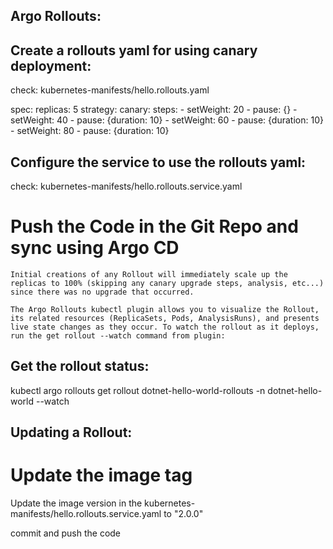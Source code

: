 Argo Rollouts:
--------------

Create a rollouts yaml for using canary deployment:
---------------------------------------------------

check: kubernetes-manifests/hello.rollouts.yaml

spec:
  replicas: 5
  strategy:
    canary:
      steps:
      - setWeight: 20
      - pause: {}
      - setWeight: 40
      - pause: {duration: 10}
      - setWeight: 60
      - pause: {duration: 10}
      - setWeight: 80
      - pause: {duration: 10}

Configure the service to use the rollouts yaml:
-----------------------------------------------

check: kubernetes-manifests/hello.rollouts.service.yaml


# Push the Code in the Git Repo and sync using Argo CD

```
Initial creations of any Rollout will immediately scale up the replicas to 100% (skipping any canary upgrade steps, analysis, etc...) since there was no upgrade that occurred.

The Argo Rollouts kubectl plugin allows you to visualize the Rollout, its related resources (ReplicaSets, Pods, AnalysisRuns), and presents live state changes as they occur. To watch the rollout as it deploys, run the get rollout --watch command from plugin:
```


Get the rollout status:
-----------------------

kubectl argo rollouts get rollout dotnet-hello-world-rollouts -n dotnet-hello-world --watch


Updating a Rollout:
-------------------

# Update the image tag

Update the image version in the kubernetes-manifests/hello.rollouts.service.yaml to "2.0.0"

commit and push the code